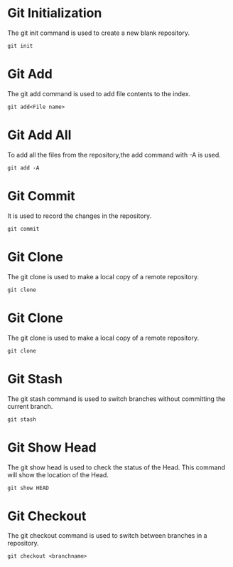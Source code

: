 # Git Initialization
The git init command is used to create a new blank repository.
```
git init
```
# Git Add
The git add command is used to add file contents to the index.
```
git add<File name>
```
# Git Add All
To add all the files from the repository,the add command with -A is used.
```
git add -A
```
# Git Commit
It is used to record the changes in the repository.
```
git commit
```

# Git Clone
The git clone is used to make a local copy of a remote repository.
```
git clone

```
# Git Clone
The git clone is used to make a local copy of a remote repository.
```
git clone
```
# Git Stash
The git stash command is used to switch branches without committing the current branch.
```
git stash
```
# Git Show Head
The git show head is used to check the status of the Head. This command will show the location of the Head.
```
git show HEAD  
```
# Git Checkout
The git checkout command is used to switch between branches in a repository.
```
git checkout <branchname>  
```



